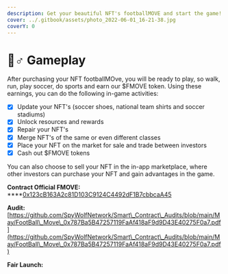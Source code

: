 ```yaml
---
description: Get your beautiful NFT's footballMOVE and start the game!
cover: ../.gitbook/assets/photo_2022-06-01_16-21-38.jpg
coverY: 0
---
```


# 🚴♂ Gameplay

After purchasing your NFT footballMOve, you will be ready to play, so walk, run, play soccer, do sports and earn our $FMOVE token. Using these earnings, you can do the following in-game activities:

* [x] Update your NFT's (soccer shoes, national team shirts and soccer stadiums)
* [x] Unlock resources and rewards
* [x] Repair your NFT's
* [x] Merge NFT's of the same or even different classes
* [x] Place your NFT on the market for sale and trade between investors
* [x] Cash out $FMOVE tokens

You can also choose to sell your NFT in the in-app marketplace, where other investors can purchase your NFT and gain advantages in the game.





**Contract Official FMOVE:**\
****[0x123cB163A2c81D103C9124C4492dF1B7cbbcaA45](https://bscscan.com/address/0x123cB163A2c81D103C9124C4492dF1B7cbbcaA45)

**Audit:** \
[https://github.com/SpyWolfNetwork/Smart\_Contract\_Audits/blob/main/May/FootBall\_Move\_0x787Ba5B47257119FaAf418aF9d9D43E40275F0a7.pdf](https://github.com/SpyWolfNetwork/Smart\_Contract\_Audits/blob/main/May/FootBall\_Move\_0x787Ba5B47257119FaAf418aF9d9D43E40275F0a7.pdf)

**Fair Launch:**&#x20;
